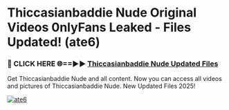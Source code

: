 # Thiccasianbaddie Nude Original Videos 0nlyFans Leaked - Files Updated! (ate6)

<h3>🔴 CLICK HERE 🌐==►► <a href="https://tinyurl.com/5h6xmrr3" rel="nofollow">Thiccasianbaddie Nude Updated Files</a></h3>

Get Thiccasianbaddie Nude and all content. Now you can access all videos and pictures of Thiccasianbaddie Nude. New Updated Files 2025!

[![ate6](https://i.imgur.com/KVD873Z.gif)](https://tinyurl.com/5h6xmrr3)
